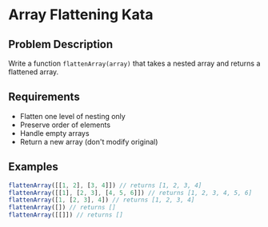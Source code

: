 # Array Flattening Kata

## Problem Description
Write a function `flattenArray(array)` that takes a nested array and returns a flattened array.

## Requirements
- Flatten one level of nesting only
- Preserve order of elements
- Handle empty arrays
- Return a new array (don't modify original)

## Examples
```javascript
flattenArray([[1, 2], [3, 4]]) // returns [1, 2, 3, 4]
flattenArray([[1], [2, 3], [4, 5, 6]]) // returns [1, 2, 3, 4, 5, 6]
flattenArray([1, [2, 3], 4]) // returns [1, 2, 3, 4]
flattenArray([]) // returns []
flattenArray([[]]) // returns []
```
